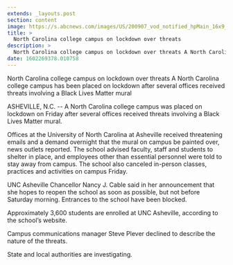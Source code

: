 ```yaml
--- 
extends: _layouts.post 
section: content 
image: https://s.abcnews.com/images/US/200907_vod_notified_hpMain_16x9_992.jpg 
title: > 
  North Carolina college campus on lockdown over threats 
description: > 
  North Carolina college campus on lockdown over threats A North Carolina college campus has been placed on lockdown after several offices received threats involving a Black Lives Matter muralASHEVILLE, N.C. -- A North Carolina college campus was placed on lockdown on Friday after several offices received threats involving a Black Lives Matter mural.Offices at the University of North Carolina at Asheville received threatening emails and a demand overnight that the mural on campus be painted over, news outlets reported.The school advised faculty, staff and students to shelter in place, and employees other than essential personnel were told to stay away from campus.The school also canceled in-person classes, practices and activities on campus Friday.Campus communications manager Steve Plever declined to describe the nature of the threats. 
date: 1602269378.010758 
--- 
```

North Carolina college campus on lockdown over threats A North Carolina college campus has been placed on lockdown after several offices received threats involving a Black Lives Matter mural

ASHEVILLE, N.C. -- A North Carolina college campus was placed on lockdown on Friday after several offices received threats involving a Black Lives Matter mural.

Offices at the University of North Carolina at Asheville received threatening emails and a demand overnight that the mural on campus be painted over, news outlets reported. The school advised faculty, staff and students to shelter in place, and employees other than essential personnel were told to stay away from campus. The school also canceled in-person classes, practices and activities on campus Friday.

UNC Asheville Chancellor Nancy J. Cable said in her announcement that she hopes to reopen the school as soon as possible, but not before Saturday morning. Entrances to the school have been blocked.

Approximately 3,600 students are enrolled at UNC Asheville, according to the school’s website.

Campus communications manager Steve Plever declined to describe the nature of the threats.

State and local authorities are investigating.